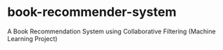 # book-recommender-system
A Book Recommendation System using Collaborative Filtering (Machine Learning Project)
